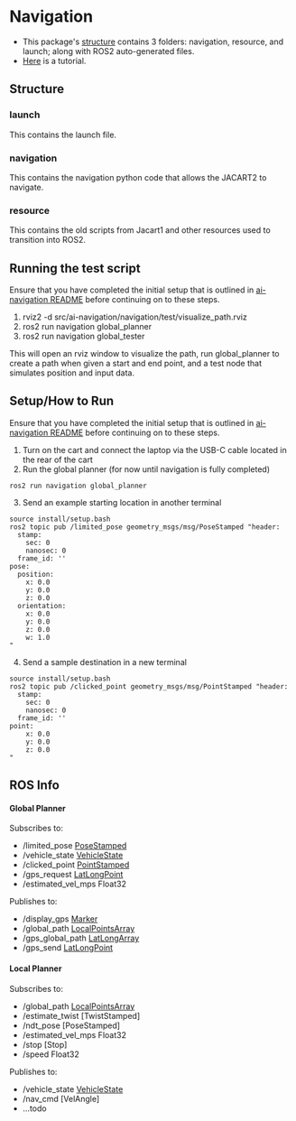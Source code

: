 # Navigation

* This package's [structure](#structure) contains 3 folders: navigation, resource, and launch; along with ROS2 auto-generated files.
* [Here](#setuphow-to-run) is a tutorial.

## Structure
### launch
This contains the launch file.
### navigation
This contains the navigation python code that allows the JACART2 to navigate.
### resource
This contains the old scripts from Jacart1 and other resources used to transition into ROS2.

## Running the test script
Ensure that you have completed the initial setup that is outlined in [ai-navigation README](../../ai-navigation/README.md#setup) before continuing on to these steps.

1. rviz2 -d src/ai-navigation/navigation/test/visualize_path.rviz
2. ros2 run navigation global_planner
3. ros2 run navigation global_tester

This will open an rviz window to visualize the path, run global_planner to create a path when given a start and end point, and a test node that simulates position and input data.

## Setup/How to Run
Ensure that you have completed the initial setup that is outlined in [ai-navigation README](../../ai-navigation/README.md#setup) before continuing on to these steps.

1. Turn on the cart and connect the laptop via the USB-C cable located in the rear of the cart
2. Run the global planner (for now until navigation is fully completed)
```
ros2 run navigation global_planner
```
3. Send an example starting location in another terminal
```
source install/setup.bash
ros2 topic pub /limited_pose geometry_msgs/msg/PoseStamped "header:
  stamp:
    sec: 0
    nanosec: 0
  frame_id: ''
pose:
  position:
    x: 0.0
    y: 0.0
    z: 0.0
  orientation:
    x: 0.0
    y: 0.0
    z: 0.0
    w: 1.0
"
```
4. Send a sample destination in a new terminal
```
source install/setup.bash
ros2 topic pub /clicked_point geometry_msgs/msg/PointStamped "header:
  stamp:
    sec: 0
    nanosec: 0
  frame_id: ''
point:
    x: 0.0
    y: 0.0
    z: 0.0
"
```

## ROS Info
#### Global Planner

Subscribes to:
- /limited_pose [PoseStamped](https://docs.ros.org/en/noetic/api/geometry_msgs/html/msg/PoseStamped.html)
- /vehicle_state [VehicleState](../navigation_interface/msg/VehicleState.msg)
- /clicked_point [PointStamped](https://docs.ros.org/en/lunar/api/geometry_msgs/html/msg/PointStamped.html)
- /gps_request [LatLongPoint](../navigation_interface/msg/LatLongPoint.msg)
- /estimated_vel_mps Float32


Publishes to: 
- /display_gps [Marker](https://docs.ros.org/en/noetic/api/visualization_msgs/html/msg/Marker.html)
- /global_path [LocalPointsArray](../navigation_interface/msg/LocalPointsArray.msg)
- /gps_global_path [LatLongArray](../navigation_interface/msg/LatLongArray.msg)
- /gps_send [LatLongPoint](../navigation_interface/msg/LatLongPoint.msg)

#### Local Planner
Subscribes to:
- /global_path [LocalPointsArray](../navigation_interface/msg/LocalPointsArray.msg)
- /estimate_twist [TwistStamped]
- /ndt_pose [PoseStamped]
- /estimated_vel_mps Float32
- /stop [Stop]
- /speed Float32

Publishes to: 
- /vehicle_state [VehicleState](../navigation_interface/msg/VehicleState.msg)
- /nav_cmd [VelAngle]
- ...todo
